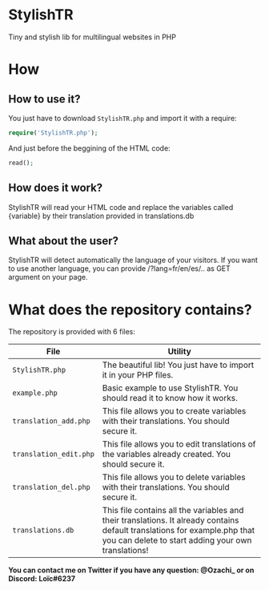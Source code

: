 # StylishTR
Tiny and stylish lib for multilingual websites in PHP

# How
## How to use it?
You just have to download `StylishTR.php` and import it with a require:
```php
require('StylishTR.php');
```
And just before the beggining of the HTML code:
```php
read();
```

## How does it work?
StylishTR will read your HTML code and replace the variables called {variable} by their translation provided in translations.db

## What about the user?
StylishTR will detect automatically the language of your visitors. If you want to use another language, you can provide /?lang=fr/en/es/.. as GET argument on your page.

# What does the repository contains?
The repository is provided with 6 files:

File | Utility
--- | ---
```StylishTR.php``` | The beautiful lib! You just have to import it in your PHP files.
```example.php``` | Basic example to use StylishTR. You should read it to know how it works.
```translation_add.php``` | This file allows you to create variables with their translations. You should secure it.
```translation_edit.php``` | This file allows you to edit translations of the variables already created. You should secure it.
```translation_del.php``` | This file allows you to delete variables with their translations. You should secure it.
```translations.db``` | This file contains all the variables and their translations. It already contains default translations for example.php that you can delete to start adding your own translations!

**You can contact me on Twitter if you have any question: @Ozachi_ or on Discord: Loïc#6237**
